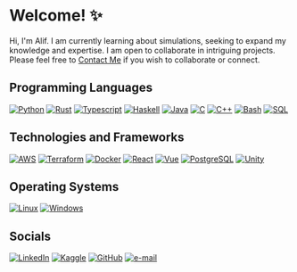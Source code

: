 # Welcome! ✨

Hi, I'm Alif. I am currently learning about simulations, seeking to expand my knowledge and expertise. I am open to collaborate in intriguing projects. Please feel free to [Contact Me](#socials) if you wish to collaborate or connect.

## Programming Languages

[![Python](https://img.shields.io/badge/Python-black?style=for-the-badge&logo=Python)](https://www.python.org/)
[![Rust](https://img.shields.io/badge/Rust-black?style=for-the-badge&logo=Rust)](https://www.rust-lang.org/)
[![Typescript](https://img.shields.io/badge/Typescript-black?style=for-the-badge&logo=Typescript)](https://www.typescriptlang.org/)
[![Haskell](https://img.shields.io/badge/Haskell-black?style=for-the-badge&logo=Haskell)](https://www.haskell.org/)
[![Java](https://img.shields.io/badge/Java-black?style=for-the-badge&logo=openjdk)](https://www.java.com/)
[![C](https://img.shields.io/badge/C-black?style=for-the-badge&logo=C)](https://en.wikipedia.org/wiki/C_(programming_language))
[![C++](https://img.shields.io/badge/C++-black?style=for-the-badge&logo=CPlusPlus)](https://isocpp.org/)
[![Bash](https://img.shields.io/badge/Bash-black?style=for-the-badge&logo=gnu-bash&logoColor=white)](https://www.gnu.org/software/bash/)
[![SQL](https://img.shields.io/badge/SQL-black?style=for-the-badge&logo=postgresql)](https://en.wikipedia.org/wiki/SQL)

## Technologies and Frameworks

[![AWS](https://img.shields.io/badge/AWS-black?style=for-the-badge&logo=amazonaws)](https://aws.amazon.com/)
[![Terraform](https://img.shields.io/badge/Terraform-black?style=for-the-badge&logo=terraform)](https://www.terraform.io/)
[![Docker](https://img.shields.io/badge/Docker-black?style=for-the-badge&logo=Docker)](https://www.docker.com/)
[![React](https://img.shields.io/badge/React-black?style=for-the-badge&logo=React)](https://react.dev/)
[![Vue](https://img.shields.io/badge/Vue-black?style=for-the-badge&logo=vuedotjs)](https://vuejs.org/)
[![PostgreSQL](https://img.shields.io/badge/PostgreSQL-black?style=for-the-badge&logo=PostgreSQL)](https://www.postgresql.org/)
[![Unity](https://img.shields.io/badge/Unity-black?style=for-the-badge&logo=Unity)](https://unity.com/)

## Operating Systems

[![Linux](https://img.shields.io/badge/Linux-black?style=for-the-badge&logo=Linux)](https://www.linux.org/)
[![Windows](https://img.shields.io/badge/Windows-black?style=for-the-badge&logo=Windows)](https://www.microsoft.com/en-us/windows)

## Socials

[![LinkedIn](https://img.shields.io/badge/LinkedIn-black?style=for-the-badge&logo=LinkedIn)](https://www.linkedin.com/in/alif-yasa/)
[![Kaggle](https://img.shields.io/badge/Kaggle-black?style=for-the-badge&logo=Kaggle)](https://kaggle.com/malifpy)
[![GitHub](https://img.shields.io/badge/GitHub-black?style=for-the-badge&logo=GitHub)](https://github.com/alifyasa)
[![e-mail](https://img.shields.io/badge/e--mail-black?style=for-the-badge&logo=gmail)](mailto:contact@alifyasa.dev)
